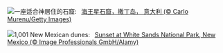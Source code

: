 ![](https://www.bing.com/th?id=OHR.NeptunesGrotto_ZH-CN3092540170_UHD.jpg&w=1000)一座适合神居住的石窟:&nbsp;&ensp;[海王星石窟，撒丁岛， 意大利 (© Carlo Murenu/Getty Images)](https://www.bing.com/th?id=OHR.NeptunesGrotto_ZH-CN3092540170_UHD.jpg)
<br><br/>
![](https://www.bing.com/th?id=OHR.WhiteSandsNP_EN-US0745183236_UHD.jpg&w=1000)1,001 New Mexican dunes:&nbsp;&ensp;[Sunset at White Sands National Park, New Mexico (© Image Professionals GmbH/Alamy)](https://www.bing.com/th?id=OHR.WhiteSandsNP_EN-US0745183236_UHD.jpg)
<br><br/>
